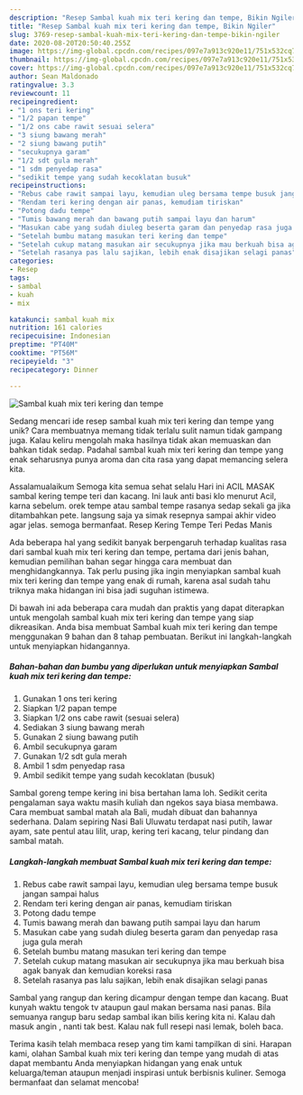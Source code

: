 ```yaml
---
description: "Resep Sambal kuah mix teri kering dan tempe, Bikin Ngiler"
title: "Resep Sambal kuah mix teri kering dan tempe, Bikin Ngiler"
slug: 3769-resep-sambal-kuah-mix-teri-kering-dan-tempe-bikin-ngiler
date: 2020-08-20T20:50:40.255Z
image: https://img-global.cpcdn.com/recipes/097e7a913c920e11/751x532cq70/sambal-kuah-mix-teri-kering-dan-tempe-foto-resep-utama.jpg
thumbnail: https://img-global.cpcdn.com/recipes/097e7a913c920e11/751x532cq70/sambal-kuah-mix-teri-kering-dan-tempe-foto-resep-utama.jpg
cover: https://img-global.cpcdn.com/recipes/097e7a913c920e11/751x532cq70/sambal-kuah-mix-teri-kering-dan-tempe-foto-resep-utama.jpg
author: Sean Maldonado
ratingvalue: 3.3
reviewcount: 11
recipeingredient:
- "1 ons teri kering"
- "1/2 papan tempe"
- "1/2 ons cabe rawit sesuai selera"
- "3 siung bawang merah"
- "2 siung bawang putih"
- "secukupnya garam"
- "1/2 sdt gula merah"
- "1 sdm penyedap rasa"
- "sedikit tempe yang sudah kecoklatan busuk"
recipeinstructions:
- "Rebus cabe rawit sampai layu, kemudian uleg bersama tempe busuk jangan sampai halus"
- "Rendam teri kering dengan air panas, kemudiam tiriskan"
- "Potong dadu tempe"
- "Tumis bawang merah dan bawang putih sampai layu dan harum"
- "Masukan cabe yang sudah diuleg beserta garam dan penyedap rasa juga gula merah"
- "Setelah bumbu matang masukan teri kering dan tempe"
- "Setelah cukup matang masukan air secukupnya jika mau berkuah bisa agak banyak dan kemudian koreksi rasa"
- "Setelah rasanya pas lalu sajikan, lebih enak disajikan selagi panas"
categories:
- Resep
tags:
- sambal
- kuah
- mix

katakunci: sambal kuah mix 
nutrition: 161 calories
recipecuisine: Indonesian
preptime: "PT40M"
cooktime: "PT56M"
recipeyield: "3"
recipecategory: Dinner

---
```



![Sambal kuah mix teri kering dan tempe](https://img-global.cpcdn.com/recipes/097e7a913c920e11/751x532cq70/sambal-kuah-mix-teri-kering-dan-tempe-foto-resep-utama.jpg)

Sedang mencari ide resep sambal kuah mix teri kering dan tempe yang unik? Cara membuatnya memang tidak terlalu sulit namun tidak gampang juga. Kalau keliru mengolah maka hasilnya tidak akan memuaskan dan bahkan tidak sedap. Padahal sambal kuah mix teri kering dan tempe yang enak seharusnya punya aroma dan cita rasa yang dapat memancing selera kita.

Assalamualaikum Semoga kita semua sehat selalu Hari ini ACIL MASAK sambal kering tempe teri dan kacang. Ini lauk anti basi klo menurut Acil, karna sebelum. orek tempe atau sambal tempe rasanya sedap sekali ga jika ditambahkan pete. langsung saja ya simak resepnya sampai akhir video agar jelas. semoga bermanfaat. Resep Kering Tempe Teri Pedas Manis

Ada beberapa hal yang sedikit banyak berpengaruh terhadap kualitas rasa dari sambal kuah mix teri kering dan tempe, pertama dari jenis bahan, kemudian pemilihan bahan segar hingga cara membuat dan menghidangkannya. Tak perlu pusing jika ingin menyiapkan sambal kuah mix teri kering dan tempe yang enak di rumah, karena asal sudah tahu triknya maka hidangan ini bisa jadi suguhan istimewa.


Di bawah ini ada beberapa cara mudah dan praktis yang dapat diterapkan untuk mengolah sambal kuah mix teri kering dan tempe yang siap dikreasikan. Anda bisa membuat Sambal kuah mix teri kering dan tempe menggunakan 9 bahan dan 8 tahap pembuatan. Berikut ini langkah-langkah untuk menyiapkan hidangannya.

<!--inarticleads1-->

##### Bahan-bahan dan bumbu yang diperlukan untuk menyiapkan Sambal kuah mix teri kering dan tempe:

1. Gunakan 1 ons teri kering
1. Siapkan 1/2 papan tempe
1. Siapkan 1/2 ons cabe rawit (sesuai selera)
1. Sediakan 3 siung bawang merah
1. Gunakan 2 siung bawang putih
1. Ambil secukupnya garam
1. Gunakan 1/2 sdt gula merah
1. Ambil 1 sdm penyedap rasa
1. Ambil sedikit tempe yang sudah kecoklatan (busuk)


Sambal goreng tempe kering ini bisa bertahan lama loh. Sedikit cerita pengalaman saya waktu masih kuliah dan ngekos saya biasa membawa. Cara membuat sambal matah ala Bali, mudah dibuat dan bahannya sederhana. Dalam sepiring Nasi Bali Uluwatu terdapat nasi putih, lawar ayam, sate pentul atau lilit, urap, kering teri kacang, telur pindang dan sambal matah. 

<!--inarticleads2-->

##### Langkah-langkah membuat Sambal kuah mix teri kering dan tempe:

1. Rebus cabe rawit sampai layu, kemudian uleg bersama tempe busuk jangan sampai halus
1. Rendam teri kering dengan air panas, kemudiam tiriskan
1. Potong dadu tempe
1. Tumis bawang merah dan bawang putih sampai layu dan harum
1. Masukan cabe yang sudah diuleg beserta garam dan penyedap rasa juga gula merah
1. Setelah bumbu matang masukan teri kering dan tempe
1. Setelah cukup matang masukan air secukupnya jika mau berkuah bisa agak banyak dan kemudian koreksi rasa
1. Setelah rasanya pas lalu sajikan, lebih enak disajikan selagi panas


Sambal yang rangup dan kering dicampur dengan tempe dan kacang. Buat kunyah waktu tengok tv ataupun gaul makan bersama nasi panas. Bila semuanya rangup baru sedap sambal ikan bilis kering kita ni. Kalau dah masuk angin , nanti tak best. Kalau nak full resepi nasi lemak, boleh baca. 

Terima kasih telah membaca resep yang tim kami tampilkan di sini. Harapan kami, olahan Sambal kuah mix teri kering dan tempe yang mudah di atas dapat membantu Anda menyiapkan hidangan yang enak untuk keluarga/teman ataupun menjadi inspirasi untuk berbisnis kuliner. Semoga bermanfaat dan selamat mencoba!
